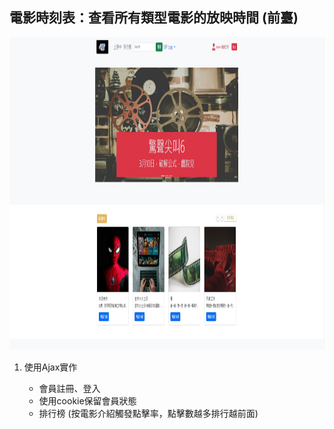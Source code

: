 <h2>電影時刻表：查看所有類型電影的放映時間 (前臺)</h2>
<img src="img/font-end.jpg" height="500" alt="">
<ol>
<li>使用Ajax實作</li>
<ul>
<li>會員註冊、登入</li>
<li>使用cookie保留會員狀態</li>
<li>排行榜&nbsp;(按電影介紹觸發點擊率，點擊數越多排行越前面)</li>
</ul>
</ol>














